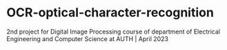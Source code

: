 # OCR-optical-character-recognition
2nd project for Digital Image Processing course of department of Electrical Engineering and Computer Science at AUTH | April 2023
